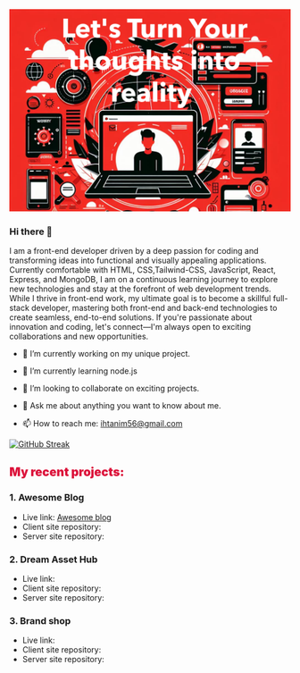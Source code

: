 <img src="./resources/banner.png">



### Hi there 👋


I am a front-end developer driven by a deep passion for coding and transforming ideas into functional and visually appealing applications. Currently comfortable with HTML, CSS,Tailwind-CSS, JavaScript, React, Express, and MongoDB, I am on a continuous learning journey to explore new technologies and stay at the forefront of web development trends. While I thrive in front-end work, my ultimate goal is to become a skillful full-stack developer, mastering both front-end and back-end technologies to create seamless, end-to-end solutions. If you're passionate about innovation and coding, let's connect—I'm always open to exciting collaborations and new opportunities.  
  

- 🔭 I’m currently working on my unique project.
- 🌱 I’m currently learning node.js
- 👯 I’m looking to collaborate on exciting projects.

- 💬 Ask me about anything you want to know about me.
- 📫 How to reach me: ihtanim56@gmail.com


[![GitHub Streak](https://github-readme-streak-stats.herokuapp.com?user=Tanim1999&theme=monokai)](https://git.io/streak-stats)

## <h2 style="color: crimson; font-weight:900">My recent projects:</h2>

### 1. Awesome Blog
  - Live link: [Awesome blog]("https://6571cf5f9aa73914335634cb--teal-khapse-f882a2.netlify.app/")
  - Client site repository:
  - Server site repository:

### 2. Dream Asset Hub
  - Live link:
  - Client site repository:
  - Server site repository:

### 3. Brand shop
  - Live link:
  - Client site repository:
  - Server site repository: